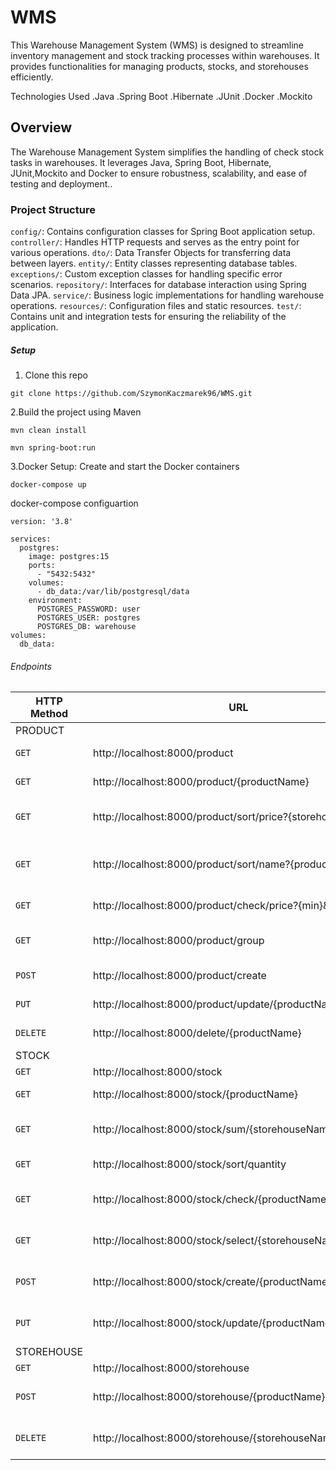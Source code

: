# WMS

This Warehouse Management System (WMS) is designed to streamline inventory management and stock tracking processes
within warehouses.
It provides functionalities for managing products, stocks, and storehouses efficiently.

Technologies Used
.Java
.Spring Boot
.Hibernate
.JUnit
.Docker
.Mockito

## Overview

The Warehouse Management System simplifies the handling of check stock tasks in warehouses.
It leverages Java, Spring Boot, Hibernate, JUnit,Mockito and Docker to ensure robustness, scalability, and ease of testing and
deployment..

### Project Structure

`config/`: 
Contains configuration classes for Spring Boot application setup.
`controller/`:
Handles HTTP requests and serves as the entry point for various operations.
`dto/`:
Data Transfer Objects for transferring data between layers.
`entity/`:
Entity classes representing database tables.
`exceptions/`:
Custom exception classes for handling specific error scenarios.
`repository/`:
Interfaces for database interaction using Spring Data JPA.
`service/`:
Business logic implementations for handling warehouse operations.
`resources/`:
Configuration files and static resources.
`test/`:
Contains unit and integration tests for ensuring the reliability of the application.

##### Setup

1. Clone this repo

```
git clone https://github.com/SzymonKaczmarek96/WMS.git
```

2.Build the project using Maven

```
mvn clean install
```

```
mvn spring-boot:run
```

3.Docker Setup:
Create and start the Docker containers

```
docker-compose up
```

docker-compose configuartion

```
version: '3.8'

services:
  postgres:
    image: postgres:15
    ports:
      - "5432:5432"
    volumes:
      - db_data:/var/lib/postgresql/data
    environment:
      POSTGRES_PASSWORD: user
      POSTGRES_USER: postgres
      POSTGRES_DB: warehouse
volumes:
  db_data:
```

###### Endpoints

| HTTP Method | URL                                                         | Description                                         |
|-------------|-------------------------------------------------------------|-----------------------------------------------------|
| PRODUCT     |
| `GET`       | http://localhost:8000/product                               | Get list of products                                |
| `GET`       | http://localhost:8000/product/{productName}                 | Get Product by product name                         |
| `GET`       | http://localhost:8000/product/sort/price?{storehouse}       | Get Product list in storehouse sort by price        |
| `GET`       | http://localhost:8000/product/sort/name?{productName}       | Get Product list in storehouse sort by product name | 
| `GET`       | http://localhost:8000/product/check/price?{min}&{max}       | Get Product list by price range                     |
| `GET`       | http://localhost:8000/product/group                         | Get Prodcut grouped by price                        |
| `POST`      | http://localhost:8000/product/create                        | Create product by request body                      |
| `PUT`       | http://localhost:8000/product/update/{productName}          | Update product by request body                      |
| `DELETE`    | http://localhost:8000/delete/{productName}                  | Delete product by productName                       |
| STOCK       |
| `GET`       | http://localhost:8000/stock                                 | Get list of stocks                                  |
| `GET`       | http://localhost:8000/stock/{productName}                   | Get Stock by product name                           |
| `GET`       | http://localhost:8000/stock/sum/{storehouseName}            | Get sum stock all products in storehouse            |
| `GET`       | http://localhost:8000/stock/sort/quantity                   | Get stock list sort by quantity                     |
| `GET`       | http://localhost:8000/stock/check/{productName}             | Get stock selected product in all storehouse        |
| `GET`       | http://localhost:8000/stock/select/{storehouseName}         | Get stock of product sort by product price          |
| `POST`      | http://localhost:8000/stock/create/{productName}/{quantity} | Create stock by productName and quantity            |
| `PUT`       | http://localhost:8000/stock/update/{productName}/{quantity} | Update stock by productName and quantity            |
| STOREHOUSE  |
| `GET`       | http://localhost:8000/storehouse                            | Get list of stocks                                  |
| `POST`      | http://localhost:8000/storehouse/{productName}              | Create storehouse by request body                   |
| `DELETE`    | http://localhost:8000/storehouse/{storehouseName}           | Delete storehous by storehouseName                  |



